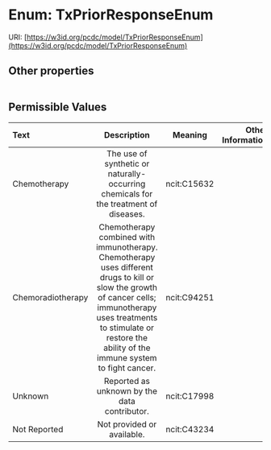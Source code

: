 
# Enum: TxPriorResponseEnum




URI: [https://w3id.org/pcdc/model/TxPriorResponseEnum](https://w3id.org/pcdc/model/TxPriorResponseEnum)


## Other properties

|  |  |  |
| --- | --- | --- |

## Permissible Values

| Text | Description | Meaning | Other Information |
| :--- | :---: | :---: | ---: |
| Chemotherapy | The use of synthetic or naturally-occurring chemicals for the treatment of diseases. | ncit:C15632 |  |
| Chemoradiotherapy | Chemotherapy combined with immunotherapy. Chemotherapy uses different drugs to kill or slow the growth of cancer cells; immunotherapy uses treatments to stimulate or restore the ability of the immune system to fight cancer. | ncit:C94251 |  |
| Unknown | Reported as unknown by the data contributor. | ncit:C17998 |  |
| Not Reported | Not provided or available. | ncit:C43234 |  |

